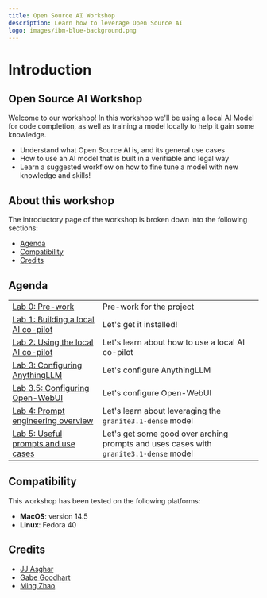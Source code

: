 ```yaml
---
title: Open Source AI Workshop
description: Learn how to leverage Open Source AI
logo: images/ibm-blue-background.png
---
```


# Introduction

## Open Source AI Workshop

Welcome to our workshop! In this workshop we'll be using a local AI Model for code completion, as well as training a model
locally to help it gain some knowledge.

* Understand what Open Source AI is, and its general use cases
* How to use an AI model that is built in a verifiable and legal way
* Learn a suggested workflow on how to fine tune a model with new knowledge and skills!

## About this workshop

The introductory page of the workshop is broken down into the following sections:

* [Agenda](#agenda)
* [Compatibility](#compatibility)
* [Credits](#credits)

## Agenda

|  |  |
| :--- | :--- |
| [Lab 0: Pre-work](pre-work/README.md) | Pre-work for the project |
| [Lab 1: Building a local AI co-pilot](lab-1/README.md) | Let's get it installed! |
| [Lab 2: Using the local AI co-pilot](lab-2/README.md) | Let's learn about how to use a local AI co-pilot |
| [Lab 3: Configuring AnythingLLM](lab-3/README.md) | Let's configure AnythingLLM |
| [Lab 3.5: Configuring Open-WebUI](lab-3.5/README.md) | Let's configure Open-WebUI |
| [Lab 4: Prompt engineering overview](lab-4/README.md) | Let's learn about leveraging the `granite3.1-dense` model |
| [Lab 5: Useful prompts and use cases](lab-5/README.md) | Let's get some good over arching prompts and uses cases with `granite3.1-dense` model |

## Compatibility

This workshop has been tested on the following platforms:

* **MacOS**: version 14.5
* **Linux**: Fedora 40

## Credits

* [JJ Asghar](https://github.com/jjasghar)
* [Gabe Goodhart](https://github.com/gabe-l-hart)
* [Ming Zhao](https://github.com/mingxzhao)

